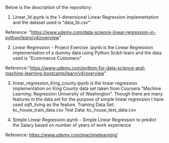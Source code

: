Below is the description of the repository:

1. Linear_1d.ipynb is the 1-dimensional Linear Regression implementation and the dataset used is "data_1d.csv"

Reference: "https://www.udemy.com/data-science-linear-regression-in-python/learn/v4/overview"

2. Linear Regression - Project Exercise .ipynb is the Linear Regression implementation of a dummy data using
Python Scikit-learn and the data used is "Ecommerce Customers"

Reference:"https://www.udemy.com/python-for-data-science-and-machine-learning-bootcamp/learn/v4/overview"

3. linear_regression_King_county.ipynb is the linear regression implementation on King County data set taken from Coursera
"Machine Learning: Regression University of Washington". Though there are many features in the data set for the purpose of simple linear regression I have used sqft_living as the feature.
Training Data Set: kc_house_train_data.csv
Test Data: kc_house_test_data.csv

4. Simple Linear Regression.ipynb - Simple Linear Regression to predict the Salary based on number of years of work experience

Reference: https://www.udemy.com/machinelearning/
